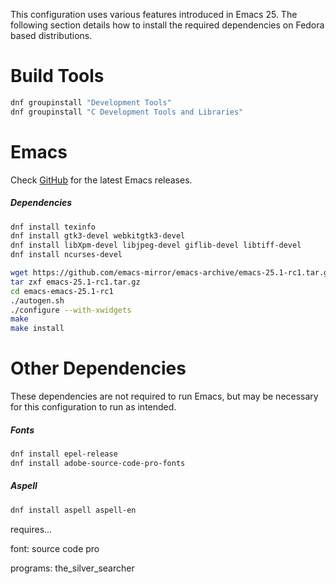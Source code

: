This configuration uses various features introduced in Emacs 25. The following section details how to install the required dependencies on Fedora based distributions.

# Build Tools
```bash
dnf groupinstall "Development Tools"
dnf groupinstall "C Development Tools and Libraries"
```

# Emacs
Check [GitHub](https://github.com/emacs-mirror/emacs/releases) for the latest Emacs releases.

##### Dependencies
```bash
dnf install texinfo
dnf install gtk3-devel webkitgtk3-devel
dnf install libXpm-devel libjpeg-devel giflib-devel libtiff-devel
dnf install ncurses-devel
```


```bash
wget https://github.com/emacs-mirror/emacs-archive/emacs-25.1-rc1.tar.gz
tar zxf emacs-25.1-rc1.tar.gz
cd emacs-emacs-25.1-rc1
./autogen.sh
./configure --with-xwidgets
make
make install
```

#  Other Dependencies
These dependencies are not required to run Emacs, but may be necessary for this configuration to run as intended.

##### Fonts
```bash
dnf install epel-release
dnf install adobe-source-code-pro-fonts
```

##### Aspell
```bash
dnf install aspell aspell-en
```




requires...

font: source code pro

programs: the_silver_searcher

